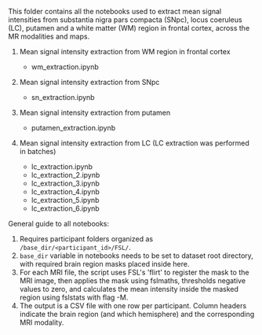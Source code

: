 This folder contains all the notebooks used to extract mean signal intensities from substantia nigra pars compacta (SNpc), locus coeruleus (LC), putamen and a white matter (WM) region in frontal cortex, across the MR modalities and maps.
1. Mean signal intensity extraction from WM region in frontal cortex
   * wm_extraction.ipynb

2. Mean signal intensity extraction from SNpc
   * sn_extraction.ipynb

3. Mean signal intensity extraction from putamen
   * putamen_extraction.ipynb

4. Mean signal intensity extraction from LC (LC extraction was performed in batches)
   * lc_extraction.ipynb
   * lc_extraction_2.ipynb
   * lc_extraction_3.ipynb
   * lc_extraction_4.ipynb
   * lc_extraction_5.ipynb
   * lc_extraction_6.ipynb

General guide to all notebooks:
1. Requires participant folders organized as `/base_dir/<participant_id>/FSL/`.
2. `base_dir` variable in notebooks needs to be set to dataset root directory, with required brain region masks placed inside here.
3. For each MRI file, the script uses FSL's 'flirt' to register the mask to the MRI image, then applies the mask using fslmaths, thresholds negative values to zero, and calculates the mean intensity inside the masked region using fslstats with flag -M.
4. The output is a CSV file with one row per participant. Column headers indicate the brain region (and which hemisphere) and the corresponding MRI modality.
